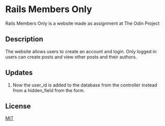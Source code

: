 # Rails Members Only

Rails Members Only is a website made as assignment at The Odin Project

## Description

The website allows users to create an account and login. Only logged in users can create posts and view other posts and their authors. 

## Updates

1. Now the user_id is added to the database from the controller instead from a hidden_field from the form.


## License
[MIT](https://choosealicense.com/licenses/mit/)